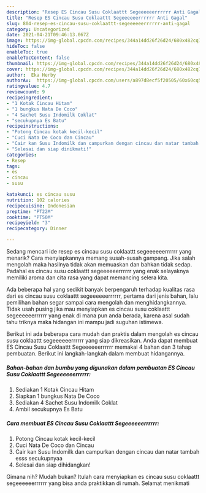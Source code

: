 ```yaml
---
description: "Resep ES Cincau Susu Coklaattt Segeeeeeerrrrrr Anti Gagal"
title: "Resep ES Cincau Susu Coklaattt Segeeeeeerrrrrr Anti Gagal"
slug: 804-resep-es-cincau-susu-coklaattt-segeeeeeerrrrrr-anti-gagal
category: Uncategorized
date: 2021-04-21T09:46:13.067Z
image: https://img-global.cpcdn.com/recipes/344a14dd26f26d24/680x482cq70/es-cincau-susu-coklaattt-segeeeeeerrrrrr-foto-resep-utama.jpg
hideToc: false
enableToc: true
enableTocContent: false
thumbnail: https://img-global.cpcdn.com/recipes/344a14dd26f26d24/680x482cq70/es-cincau-susu-coklaattt-segeeeeeerrrrrr-foto-resep-utama.jpg
cover: https://img-global.cpcdn.com/recipes/344a14dd26f26d24/680x482cq70/es-cincau-susu-coklaattt-segeeeeeerrrrrr-foto-resep-utama.jpg
author:  Eka Herby
authorAv:  https://img-global.cpcdn.com/users/a897d8ecf5f20505/60x60cq50/avatar.jpg
ratingvalue: 4.7
reviewcount: 9
recipeingredient:
- "1 Kotak Cincau Hitam"
- "1 bungkus Nata De Coco"
- "4 Sachet Susu Indomilk Coklat"
- "secukupnya Es Batu"
recipeinstructions:
- "Potong Cincau kotak kecil-kecil"
- "Cuci Nata De Coco dan Cincau"
- "Cair kan Susu Indomilk dan campurkan dengan cincau dan natar tambah esss secukupnyaa"
- "Selesai dan siap dinikmati!"
categories:
- Resep
tags:
- es
- cincau
- susu

katakunci: es cincau susu 
nutrition: 102 calories
recipecuisine: Indonesian
preptime: "PT22M"
cooktime: "PT50M"
recipeyield: "3"
recipecategory: Dinner

---
```



Sedang mencari ide resep es cincau susu coklaattt segeeeeeerrrrrr yang menarik? Cara menyiapkannya memang susah-susah gampang. Jika salah mengolah maka hasilnya tidak akan memuaskan dan bahkan tidak sedap. Padahal es cincau susu coklaattt segeeeeeerrrrrr yang enak selayaknya memiliki aroma dan cita rasa yang dapat memancing selera kita.




Ada beberapa hal yang sedikit banyak berpengaruh terhadap kualitas rasa dari es cincau susu coklaattt segeeeeeerrrrrr, pertama dari jenis bahan, lalu pemilihan bahan segar sampai cara mengolah dan menghidangkannya. Tidak usah pusing jika mau menyiapkan es cincau susu coklaattt segeeeeeerrrrrr yang enak di mana pun anda berada, karena asal sudah tahu triknya maka hidangan ini mampu jadi suguhan istimewa.


Berikut ini ada beberapa cara mudah dan praktis dalam mengolah es cincau susu coklaattt segeeeeeerrrrrr yang siap dikreasikan. Anda dapat membuat ES Cincau Susu Coklaattt Segeeeeeerrrrrr memakai 4 bahan dan 3 tahap pembuatan. Berikut ini langkah-langkah dalam membuat hidangannya.

<!--inarticleads1-->

##### Bahan-bahan dan bumbu yang digunakan dalam pembuatan ES Cincau Susu Coklaattt Segeeeeeerrrrrr:

1. Sediakan 1 Kotak Cincau Hitam
1. Siapkan 1 bungkus Nata De Coco
1. Sediakan 4 Sachet Susu Indomilk Coklat
1. Ambil secukupnya Es Batu




<!--inarticleads2-->

##### Cara membuat ES Cincau Susu Coklaattt Segeeeeeerrrrrr:

1. Potong Cincau kotak kecil-kecil
1. Cuci Nata De Coco dan Cincau
1. Cair kan Susu Indomilk dan campurkan dengan cincau dan natar tambah esss secukupnyaa
1. Selesai dan siap dihidangkan!



Gimana nih? Mudah bukan? Itulah cara menyiapkan es cincau susu coklaattt segeeeeeerrrrrr yang bisa anda praktikkan di rumah. Selamat menikmati
